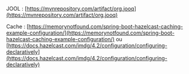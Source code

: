 JOOL : [https://mvnrepository.com/artifact/org.jooq](https://mvnrepository.com/artifact/org.jooq)

Cache : [https://memorynotfound.com/spring-boot-hazelcast-caching-example-configuration/](https://memorynotfound.com/spring-boot-hazelcast-caching-example-configuration/) ou [https://docs.hazelcast.com/imdg/4.2/configuration/configuring-declaratively](https://docs.hazelcast.com/imdg/4.2/configuration/configuring-declaratively)
